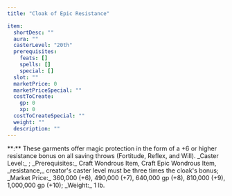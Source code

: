```yaml
---
title: "Cloak of Epic Resistance"

item:
  shortDesc: ""
  aura: ""
  casterLevel: "20th"
  prerequisites:
    feats: []
    spells: []
    special: []
  slot: ""
  marketPrice: 0
  marketPriceSpecial: ""
  costToCreate:
    gp: 0
    xp: 0
  costToCreateSpecial: ""
  weight: ""
  description: ""
---
```

<p id="cloak-of-epic-resistance">**:** These garments offer magic protection in the form of a +6 or higher resistance bonus on all saving throws (Fortitude, Reflex, and Will).
_Caster Level:_ ; _Prerequisites:_ Craft Wondrous Item, Craft Epic Wondrous Item, _resistance,_ creator's caster level must be three times the cloak's bonus; _Market Price:_ 360,000 (+6), 490,000 (+7), 640,000 gp (+8), 810,000 (+9), 1,000,000 gp (+10); _Weight:_ 1 lb.

